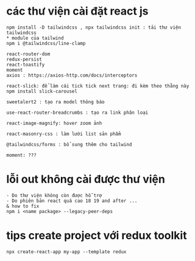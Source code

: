 # các thư viện cài đặt react js
    npm install -D tailwindcss , npx tailwindcss init : tải thư viện tailwindcss
    * module của tailwind
    npm i @tailwindcss/line-clamp

    react-router-dom 
    redux-persist
    react-toastify
    moment
    axios : https://axios-http.com/docs/interceptors
    
    react-slick: để làm cái tick tick next trang: đi kèm theo thằng này npm install slick-carousel
    
    sweetalert2 : tạo ra model thông báo
    
    use-react-router-breadcrumbs : tạo ra link phân loại

    react-image-magnify: hover zoom ảnh

    react-masonry-css : làm lưới list sản phẩm
    
    @tailwindcss/forms : bổ sung thêm cho tailwind

    moment: ???

    

# lỗi out không cài được thư viện
    - Do thư viện không còn được hỗ trợ
    - Do phiên bản react quá cao 18 19 and after ...
    & how to fix
    npm i <name package> --legacy-peer-deps 

# tips create project với redux toolkit
    npx create-react-app my-app --template redux